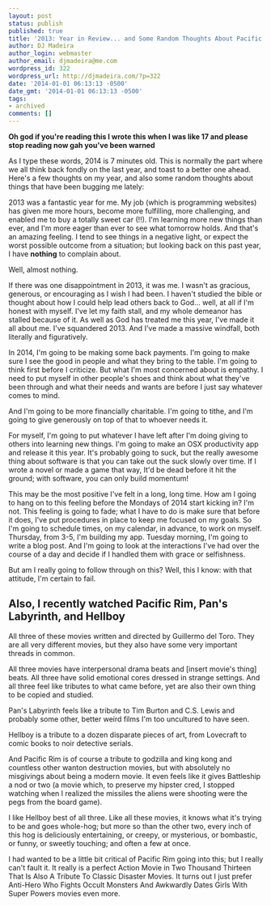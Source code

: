 ```yaml
---
layout: post
status: publish
published: true
title: '2013: Year in Review... and Some Random Thoughts About Pacific Rim'
author: DJ Madeira
author_login: webmaster
author_email: djmadeira@me.com
wordpress_id: 322
wordpress_url: http://djmadeira.com/?p=322
date: '2014-01-01 06:13:13 -0500'
date_gmt: '2014-01-01 06:13:13 -0500'
tags: 
- archived
comments: []
---
```

**Oh god if you're reading this I wrote this when I was like 17 and please stop reading now gah you've been warned**

As I type these words, 2014 is 7 minutes old. This is normally the part where we all think back fondly on the last year, and toast to a better one ahead. Here's a few thoughts on my year, and also some random thoughts about things that have been bugging me lately:

2013 was a fantastic year for me. My job (which is programming websites) has given me more hours, become more fulfilling, more challenging, and enabled me to buy a totally sweet car (!!). I'm learning more new things than ever, and I'm more eager than ever to see what tomorrow holds. And that's an amazing feeling. I tend to see things in a negative light, or expect the worst possible outcome from a situation; but looking back on this past year, I have <strong>nothing</strong> to complain about.

Well, almost nothing.

If there was one disappointment in 2013, it was me. I wasn't as gracious, generous, or encouraging as I wish I had been. I haven't studied the bible or thought about how I could help lead others back to God... well, at all if I'm honest with myself. I've let my faith stall, and my whole demeanor has stalled because of it. As well as God has treated me this year, I've made it all about me. I've squandered 2013. And I've made a massive windfall, both literally and figuratively.

In 2014, I'm going to be making some back payments. I'm going to make sure I see the good in people and what they bring to the table. I'm going to think first before I criticize. But what I'm most concerned about is empathy. I need to put myself in other people's shoes and think about what they've been through and what their needs and wants are before I just say whatever comes to mind.

And I'm going to be more financially charitable. I'm going to tithe, and I'm going to give generously on top of that to whoever needs it.

For myself, I'm going to put whatever I have left after I'm doing giving to others into learning new things. I'm going to make an OSX productivity app and release it this year. It's probably going to suck, but the really awesome thing about software is that you can take out the suck slowly over time. If I wrote a novel or made a game that way, It'd be dead before it hit the ground; with software, you can only build momentum!

This may be the most positive I've felt in a long, long time. How am I going to hang on to this feeling before the Mondays of 2014 start kicking in? I'm not. This feeling is going to fade; what I have to do is make sure that before it does, I've put procedures in place to keep me focused on my goals. So I'm going to schedule times, on my calendar, in advance, to work on myself. Thursday, from 3-5, I'm building my app. Tuesday morning, I'm going to write a blog post. And I'm going to look at the interactions I've had over the course of a day and decide if I handled them with grace or selfishness.

But am I really going to follow through on this? Well, this I know: with that attitude, I'm certain to fail.

<h2>Also, I recently watched Pacific Rim, Pan's Labyrinth, and Hellboy</h2>
All three of these movies written and directed by Guillermo del Toro. They are all very different movies, but they also have some very important threads in common.

All three movies have interpersonal drama beats and [insert movie's thing] beats. All three have solid emotional cores dressed in strange settings. And all three feel like tributes to what came before, yet are also their own thing to be copied and studied.

Pan's Labyrinth feels like a tribute to Tim Burton and C.S. Lewis and probably some other, better weird films I'm too uncultured to have seen.

Hellboy is a tribute to a dozen disparate pieces of art, from Lovecraft to comic books to noir detective serials.

And Pacific Rim is of course a tribute to godzilla and king kong and countless other wanton destruction movies, but with absolutely no misgivings about being a modern movie. It even feels like it gives Battleship a nod or two (a movie which, to preserve my hipster cred, I stopped watching when I realized the missiles the aliens were shooting were the pegs from the board game).

I like Hellboy best of all three. Like all these movies, it knows what it's trying to be and goes whole-hog; but more so than the other two, every inch of this hog is deliciously entertaining, or creepy, or mysterious, or bombastic, or funny, or sweetly touching; and often a few at once.

I had wanted to be a little bit critical of Pacific Rim going into this; but I really can't fault it. It really is a perfect Action Movie in Two Thousand Thirteen That Is Also A Tribute To Classic Disaster Movies. It turns out I just prefer Anti-Hero Who Fights Occult Monsters And Awkwardly Dates Girls With Super Powers movies even more.
